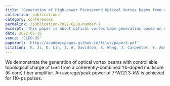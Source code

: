 ```yaml
---
title: "Generation of High-power Picosecond Optical Vortex beams from a Yb-doped Multicore Fiber Amplifier"
collection: publications
category: conferences
permalink: /publication/2022-CLEO-number-1
excerpt: 'This paper is about optical vortex beam generation based on coherently combined multicore fiber amplifier.'
date: 2022-05-15
venue: 'CLEO-US'
paperurl: 'http://academicpages.github.io/files/paper3.pdf'
citation: 'K. Ji, D. Lin, I. A. Davidson, S. Wang, J. Carpenter, Y. Amma, Y. Jung, and D. J. Richardson, "Generation of High-power Picosecond Optical Vortex beams from a Yb-doped Multicore Fiber Amplifier," in Conference on Lasers and Electro-Optics, Technical Digest Series (Optica Publishing Group, 2022), paper ATh2C.1.'
---
```


We demonstrate the generation of optical vortex beams with controllable topological charge of l=±1 from a coherently-combined Yb-doped multicore (6-core) fiber amplifier. An average/peak power of 7-W/21.3-kW is achieved for 110-ps pulses.
